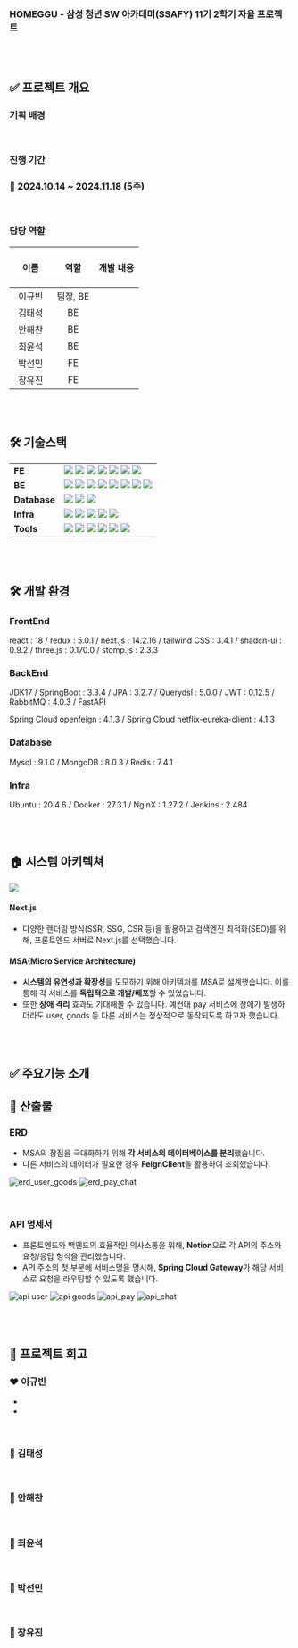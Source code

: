 ### **HOMEGGU - 삼성 청년 SW 아카데미(SSAFY) 11기 2학기 자율 프로젝트**

<br/><br/>


## ✅ 프로젝트 개요

### 기획 배경

<br/>

### 진행 기간

### 📅 2024.10.14 ~ 2024.11.18 (5주)

<br/>

### 담당 역할
| <br/>이름<br/>&nbsp;&nbsp;&nbsp;&nbsp;&nbsp;&nbsp;&nbsp;&nbsp;&nbsp;&nbsp;&nbsp;&nbsp;&nbsp;&nbsp; | <br/>역할<br/>&nbsp;&nbsp;&nbsp;&nbsp;&nbsp;&nbsp;&nbsp;&nbsp;&nbsp;&nbsp;&nbsp;&nbsp;&nbsp;&nbsp; | <br/><div align="center">개발 내용</div><br/> |
|:-:|:-:|:-|
| 이규빈 | 팀장, BE |  |
| 김태성 | BE |  |
| 안해찬 | BE |  |
| 최윤석 | BE |  |
| 박선민 | FE |  |
| 장유진 | FE |  |


<br/><br/>


## 🛠 기술스택

<table>
<tr>
	<td><b>FE</b></td>
	<td>
		<img src="https://img.shields.io/badge/javascript-F7DF1E?style=for-the-badge&logo=javascript&logoColor=black">
		<img src="https://img.shields.io/badge/react-61DAFB?style=for-the-badge&logo=react&logoColor=black">
		<img src="https://img.shields.io/badge/redux-764ABC?style=for-the-badge&logo=redux">
		<img src="https://img.shields.io/badge/next.js-000000?style=for-the-badge&logo=next.js">
		<img src="https://img.shields.io/badge/tailwindcss-%2338B2AC.svg?style=for-the-badge&logo=tailwind-css&logoColor=white" />
		<img src="https://img.shields.io/badge/shadcn/ui-000000?style=for-the-badge&logo=shadcnui" />
		<img src="https://img.shields.io/badge/three.js-000000?style=for-the-badge&logo=three.js" />
	</td>
  </tr>
  <tr>
	<td><b>BE</b></td>
	<td>
		<img src="https://img.shields.io/badge/java-%23ED8B00.svg?style=for-the-badge&logo=openjdk&logoColor=white"/>
		<img src="https://img.shields.io/badge/Spring Boot-6DB33F?style=for-the-badge&logo=Spring Boot&logoColor=white"/>
		<img src="https://img.shields.io/badge/JWT-000000?style=for-the-badge&logo=JSON Web Tokens&logoColor=white"/>
		<img src="https://img.shields.io/badge/JPA-59666C?style=for-the-badge&logo=Hibernate&logoColor=white"/>
		<img src="https://img.shields.io/badge/redis-%23DD0031.svg?style=for-the-badge&logo=redis&logoColor=white"/>
		<img src="https://img.shields.io/badge/rabbitmq-FF6600?style=for-the-badge&logo=rabbitmq&logoColor=white"/>
		<img src="https://img.shields.io/badge/fastapi-009688?style=for-the-badge&logo=fastapi&logoColor=white"/>
		<img src="https://img.shields.io/badge/Gradle-C71A36?style=for-the-badge&logo=Gradle&logoColor=white"/>
	</td>
  </tr>
    <tr>
	<td><b>Database</b></td>
	<td>
		<img src="https://img.shields.io/badge/mysql-4479A1.svg?style=for-the-badge&logo=mysql&logoColor=white"/>
		<img src="https://img.shields.io/badge/mongodb-47A248?style=for-the-badge&logo=mongodb&logoColor=white"/>
		<img src="https://img.shields.io/badge/redis-%23DD0031.svg?style=for-the-badge&logo=redis&logoColor=white"/>
	</td>
  </tr>
  
  <tr>
	<td><b>Infra</b></td>
	<td>
		<img src="https://img.shields.io/badge/AWS EC2-%23FF9900.svg?style=for-the-badge&logo=amazon-ec2&logoColor=white"/>
		<img src="https://img.shields.io/badge/AWS S3-569A31?style=for-the-badge&logo=amazon-s3&logoColor=white"/>
		<img src="https://img.shields.io/badge/Jenkins-D24939?style=for-the-badge&logo=Jenkins&logoColor=white"/>
		<img src="https://img.shields.io/badge/Docker-4479A1?style=for-the-badge&logo=Docker&logoColor=white"/>
		<img src="https://img.shields.io/badge/NGINX-009639?style=for-the-badge&logo=NGINX&logoColor=white"/>
	</td>
  <tr>
	<td><b>Tools</b></td>
	<td>
		<img src="https://img.shields.io/badge/GitLab-FCA121?style=for-the-badge&logo=GitLab&logoColor=white"/>
		<img src="https://img.shields.io/badge/jira-%230A0FFF.svg?style=for-the-badge&logo=jira&logoColor=white"/>
		<img src="https://img.shields.io/badge/Notion-333333?style=for-the-badge&logo=Notion&logoColor=white"/>
		<img src="https://img.shields.io/badge/figma-%23F24E1E.svg?style=for-the-badge&logo=figma&logoColor=white" />
		<img src="https://img.shields.io/badge/VS%20Code-0078d7.svg?style=for-the-badge&logo=visual-studio-code&logoColor=white" />
		<img src="https://img.shields.io/badge/IntelliJIDEA-000000.svg?style=for-the-badge&logo=intellij-idea&logoColor=white" />
	</td>
    </tr>

</table>


<br/><br/>


## 🛠 개발 환경

### FrontEnd

react : 18 / redux : 5.0.1 / next.js : 14.2.16 / tailwind CSS : 3.4.1 / shadcn-ui : 0.9.2 / three.js : 0.170.0 / stomp.js : 2.3.3

### BackEnd

JDK17 / SpringBoot : 3.3.4 / JPA : 3.2.7 / Querydsl : 5.0.0 / JWT : 0.12.5 / RabbitMQ : 4.0.3 / FastAPI

Spring Cloud openfeign : 4.1.3 / Spring Cloud netflix-eureka-client : 4.1.3

### Database

Mysql : 9.1.0 / MongoDB : 8.0.3 / Redis : 7.4.1

### Infra

Ubuntu : 20.4.6 / Docker : 27.3.1 / NginX : 1.27.2 / Jenkins : 2.484


<br/><br/>


## 🏠 시스템 아키텍쳐
<img src="https://github.com/SSAFY-HOMEGGU/homeggu/blob/main/README_image/system_architecture.png"/>

#### Next.js
- 다양한 렌더링 방식(SSR, SSG, CSR 등)을 활용하고 검색엔진 최적화(SEO)를 위해, 프론트엔드 서버로 Next.js를 선택했습니다.

#### MSA(Micro Service Architecture)
- **시스템의 유연성과 확장성**을 도모하기 위해 아키텍처를 MSA로 설계했습니다. 이를 통해 각 서비스를 **독립적으로 개발/배포**할 수 있었습니다.
- 또한 **장애 격리** 효과도 기대해볼 수 있습니다. 예컨대 pay 서비스에 장애가 발생하더라도 user, goods 등 다른 서비스는 정상적으로 동작되도록 하고자 했습니다.


<br/><br/>


## ✅ 주요기능 소개

## 📃 산출물
### ERD
- MSA의 장점을 극대화하기 위해 **각 서비스의 데이터베이스를 분리**했습니다.
- 다른 서비스의 데이터가 필요한 경우 **FeignClient**을 활용하여 조회했습니다.

![erd_user_goods](https://github.com/SSAFY-HOMEGGU/homeggu/blob/main/README_image/erd_user_goods.png)
![erd_pay_chat](https://github.com/SSAFY-HOMEGGU/homeggu/blob/main/README_image/erd_pay_chat.png)

<br/>

### API 명세서
- 프론트엔드와 백엔드의 효율적인 의사소통을 위해, **Notion**으로 각 API의 주소와 요청/응답 형식을 관리했습니다.
- API 주소의 첫 부분에 서비스명을 명시해, **Spring Cloud Gateway**가 해당 서비스로 요청을 라우팅할 수 있도록 했습니다.

![api user](https://github.com/SSAFY-HOMEGGU/homeggu/blob/main/README_image/api_user.png)
![api goods](https://github.com/SSAFY-HOMEGGU/homeggu/blob/main/README_image/api_goods.png)
![api_pay](https://github.com/SSAFY-HOMEGGU/homeggu/blob/main/README_image/api_pay.png)
![api_chat](https://github.com/SSAFY-HOMEGGU/homeggu/blob/main/README_image/api_chat.png)

<br/><br/>

## 💯 프로젝트 회고

### ❤ 이규빈
*
*
<br/>

### 🧡 김태성

<br/>

### 💛 안해찬

<br/>

### 💚 최윤석

<br/>

### 💙 박선민

<br/>

### 💜 장유진
